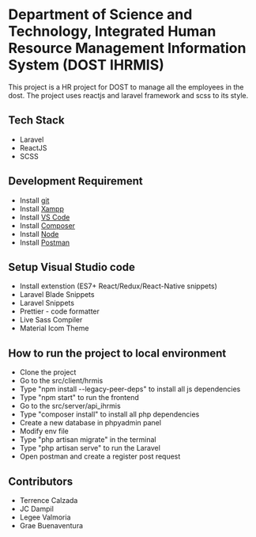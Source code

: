 # Department of Science and Technology, Integrated Human Resource Management Information System (DOST IHRMIS)

This project is a HR project for DOST to manage all the employees in the dost. The project uses reactjs and laravel framework and scss to its style.

## Tech Stack

- Laravel
- ReactJS
- SCSS

## Development Requirement

- Install [git](https://git-scm.com/download/win)
- Install [Xampp](https://www.apachefriends.org/download.html)
- Install [VS Code](https://code.visualstudio.com/Download)
- Install [Composer](https://getcomposer.org/download/)
- Install [Node](https://nodejs.org/en/)
- Install [Postman](https://www.postman.com/downloads/)

## Setup Visual Studio code

- Install extenstion (ES7+ React/Redux/React-Native snippets)
- Laravel Blade Snippets
- Laravel Snippets
- Prettier - code formatter
- Live Sass Compiler
- Material Icom Theme

## How to run the project to local environment

- Clone the project
- Go to the src/client/hrmis
- Type "npm install --legacy-peer-deps" to install all js dependencies
- Type "npm start" to run the frontend
- Go to the src/server/api_ihrmis
- Type "composer install" to install all php dependencies
- Create a new database in phpyadmin panel
- Modify env file
- Type "php artisan migrate" in the terminal
- Type "php artisan serve" to run the Laravel
- Open postman and create a register post request

## Contributors

- Terrence Calzada
- JC Dampil
- Legee Valmoria
- Grae Buenaventura
